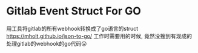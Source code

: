 # Gitlab Event Struct For GO

用工具将gitlab的所有webhook转换成了go语言的struct
https://mholt.github.io/json-to-go/
工作时需要用的时候, 竟然没搜到有现成的处理gitlab的webhook的go代码😮

